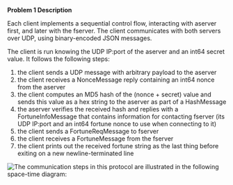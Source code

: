 **Problem 1 Description**

Each client implements a sequential control flow, interacting with aserver first, and later with the fserver. The client communicates with both servers over UDP, using binary-encoded JSON messages.

The client is run knowing the UDP IP:port of the aserver and an int64 secret value. It follows the following steps:

1. the client sends a UDP message with arbitrary payload to the aserver
2. the client receives a NonceMessage reply containing an int64 nonce from the aserver
3. the client computes an MD5 hash of the (nonce + secret) value and sends this value as a hex string to the aserver as part of a HashMessage
4. the aserver verifies the received hash and replies with a FortuneInfoMessage that contains information for contacting fserver (its UDP IP:port and an int64 fortune nonce to use when connecting to it)
5. the client sends a FortuneReqMessage to fserver
6. the client receives a FortuneMessage from the fserver
7. the client prints out the received fortune string as the last thing before exiting on a new newline-terminated line

![*The communication steps in this protocol are illustrated in the following space-time diagram:*](http://www.cs.ubc.ca/~bestchai/teaching/cs416_2015w2/assign1/assign1-proto.jpg)
